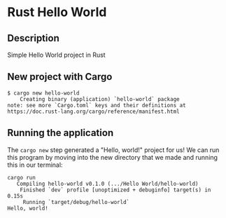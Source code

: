 # Rust Hello World

## Description
Simple Hello World project in Rust

## New project with Cargo

```console
$ cargo new hello-world
    Creating binary (application) `hello-world` package
note: see more `Cargo.toml` keys and their definitions at https://doc.rust-lang.org/cargo/reference/manifest.html
```

## Running the application
The `cargo new` step generated a "Hello, world!" project for us! 
We can run this program by moving into the new directory that we made and running this in our terminal:

```console
cargo run
   Compiling hello-world v0.1.0 (.../Hello World/hello-world)
    Finished `dev` profile [unoptimized + debuginfo] target(s) in 0.15s
     Running `target/debug/hello-world`
Hello, world!
```
